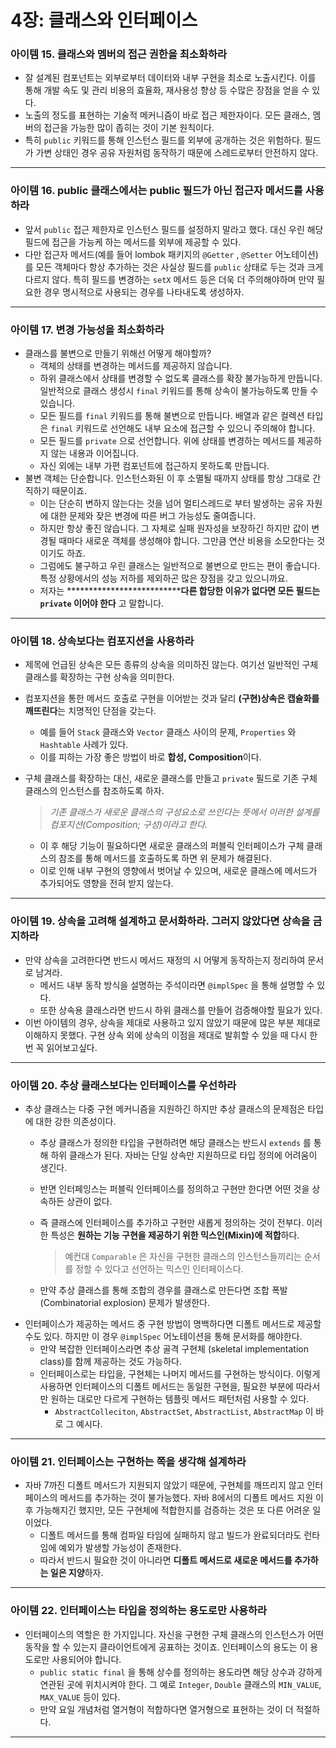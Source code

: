 # 4장: 클래스와 인터페이스

### 아이템 15. 클래스와 멤버의 접근 권한을 최소화하라

- 잘 설계된 컴포넌트는 외부로부터 데이터와 내부 구현을 최소로 노출시킨다. 이를 통해 개발 속도 및 관리 비용의 효율화, 재사용성 향상 등 수많은 장점을 얻을 수 있다.
- 노출의 정도를 표현하는 기술적 메커니즘이 바로 접근 제한자이다. 모든 클래스, 멤버의 접근을 가능한 많이 좁히는 것이 기본 원칙이다.
- 특히 `public` 키워드를 통해 인스턴스 필드를 외부에 공개하는 것은 위험하다. 필드가 가변 상태인 경우 공유 자원처럼 동작하기 때문에 스레드로부터 안전하지 않다.

---

### 아이템 16. public 클래스에서는 public 필드가 아닌 접근자 메서드를 사용하라

- 앞서 `public` 접근 제한자로 인스턴스 필드를 설정하지 말라고 했다. 대신 우린 해당 필드에 접근을 가능케 하는 메서드를 외부에 제공할 수 있다.
- 다만 접근자 메서드(예를 들어 lombok 패키지의 `@Getter` , `@Setter` 어노테이션)를 모든 객체마다 항상 추가하는 것은 사실상 필드를 `public` 상태로 두는 것과 크게 다르지 않다. 특히 필드를 변경하는 `setX` 메서드 등은 더욱 더 주의해야하며 만약 필요한 경우 명시적으로 사용되는 경우를 나타내도록 생성하자.

---

### 아이템 17. 변경 가능성을 최소화하라

- 클래스를 불변으로 만들기 위해선 어떻게 해야할까?
    - 객체의 상태를 변경하는 메서드를 제공하지 않습니다.
    - 하위 클래스에서 상태를 변경할 수 없도록 클래스를 확장 불가능하게 만듭니다. 일반적으로 클래스 생성시 `final` 키워드를 통해 상속이 불가능하도록 만들 수 있습니다.
    - 모든 필드를 `final` 키워드를 통해 불변으로 만듭니다. 배열과 같은 컬렉션 타입은 `final` 키워드로 선언해도 내부 요소에 접근할 수 있으니 주의해야 합니다.
    - 모든 필드를 `private` 으로 선언합니다. 위에 상태를 변경하는 메서드를 제공하지 않는 내용과 이어집니다.
    - 자신 외에는 내부 가편 컴포넌트에 접근하지 못하도록 만듭니다.
- 불변 객체는 단순합니다. 인스턴스화된 이 후 소멸될 때까지 상태를 항상 그대로 간직하기 때문이죠.
    - 이는 단순히 변하지 않는다는 것을 넘어 멀티스레드로 부터 발생하는 공유 자원에 대한 문제와 잦은 변경에 따른 버그 가능성도 줄여줍니다.
    - 하지만 항상 좋진 않습니다. 그 자체로 실패 원자성을 보장하긴 하지만 값이 변경될 때마다 새로운 객체를 생성해야 합니다. 그만큼 연산 비용을 소모한다는 것이기도 하죠.
    - 그럼에도 불구하고 우린 클래스는 일반적으로 불변으로 만드는 편이 좋습니다. 특정 상황에서의 성능 저하를 제외하곤 많은 장점을 갖고 있으니까요.
    - 저자는 ****************************다른 합당한 이유가 없다면 모든 필드는 `private` 이어야 한다** 고 말합니다.

---

### 아이템 18. 상속보다는 컴포지션을 사용하라

- 제목에 언급된 상속은 모든 종류의 상속을 의미하진 않는다. 여기선 일반적인 구체 클래스를 확장하는 구현 상속을 의미한다.
- 컴포지션을 통한 메서드 호출로 구현을 이어받는 것과 달리 **(구현)상속은 캡슐화를 깨뜨린다**는 치명적인 단점을 갖는다.
    - 예를 들어 `Stack` 클래스와 `Vector` 클래스 사이의 문제, `Properties` 와 `Hashtable` 사례가 있다.
    - 이를 피하는 가장 좋은 방법이 바로 **합성, Composition**이다.
- 구체 클래스를 확장하는 대신, 새로운 클래스를 만들고 `private` 필드로 기존 구체 클래스의 인스턴스를 참조하도록 하자.
    
    > *기존 클래스가 새로운 클래스의 구성요소로 쓰인다는 뜻에서 이러한 설계를 컴포지션(Composition; 구성)이라고 한다.*
    > 
    - 이 후 해당 기능이 필요하다면 새로운 클래스의 퍼블릭 인터페이스가 구체 클래스의 참조를 통해 메서드를 호출하도록 하면 위 문제가 해결된다.
    - 이로 인해 내부 구현의 영향에서 벗어날 수 있으며, 새로운 클래스에 메서드가 추가되어도 영향을 전혀 받지 않는다.

---

### 아이템 19. 상속을 고려해 설계하고 문서화하라. 그러지 않았다면 상속을 금지하라

- 만약 상속을 고려한다면 반드시 메서드 재정의 시 어떻게 동작하는지 정리하여 문서로 남겨라.
    - 메서드 내부 동작 방식을 설명하는 주석이라면 `@implSpec` 을 통해 설명할 수 있다.
    - 또한 상속용 클래스라면 반드시 하위 클래스를 만들어 검증해야할 필요가 있다.
- 이번 아이템의 경우, 상속을 제대로 사용하고 있지 않았기 때문에 많은 부분 제대로 이해하지 못했다. 구현 상속 외에 상속의 이점을 제대로 발휘할 수 있을 때 다시 한번 꼭 읽어보고싶다.

---

### 아이템 20. 추상 클래스보다는 인터페이스를 우선하라

- 추상 클래스는 다중 구현 메커니즘을 지원하긴 하지만 추상 클래스의 문제점은 타입에 대한 강한 의존성이다.
    - 추상 클래스가 정의한 타입을 구현하려면 해당 클래스는 반드시 `extends` 를 통해 하위 클래스가 된다. 자바는 단일 상속만 지원하므로 타입 정의에 어려움이 생긴다.
    - 반면 인터페잉스는 퍼블릭 인터페이스를 정의하고 구현만 한다면 어떤 것을 상속하든 상관이 없다.
    - 즉 클래스에 인터페이스를 추가하고 구현만 새롭게 정의하는 것이 전부다. 이러한 특성은 **원하는 기능 구현을 제공하기 위한 믹스인(Mixin)에 적합**하다.
        
        > 예컨대 `Comparable` 은 자신을 구현한 클래스의 인스턴스들끼리는  순서를 정할 수 있다고 선언하는 믹스인 인터페이스다.
        > 
    - 만약 추상 클래스를 통해 조합의 경우를 클래스로 만든다면 조합 폭발(Combinatorial explosion) 문제가 발생한다.
- 인터페이스가 제공하는 메서드 중 구현 방법이 명백하다면 디폴트 메서드로 제공할 수도 있다. 하지만 이 경우 `@implSpec` 어노테이션을 통해 문서화를 해야한다.
    - 만약 복잡한 인터페이스라면 추상 골격 구현체 (skeletal implementation class)를 함께 제공하는 것도 가능하다.
    - 인터페이스로는 타입을, 구현체는 나머지 메서드를 구현하는 방식이다. 이렇게 사용하면 인터페이스의 디폴트 메서드는 동일한 구현을, 필요한 부분에 따라서만 원하는 대로만 다르게 구현하는 템플릿 메서드 패턴처럼 사용할 수 있다.
        - `AbstractColleciton`, `AbstractSet`, `AbstractList`, `AbstractMap` 이 바로 그 예시다.

---

### 아이템 21. 인터페이스는 구현하는 쪽을 생각해 설계하라

- 자바 7까진 디폴트 메서드가 지원되지 않았기 때문에, 구현체를 깨뜨리지 않고 인터페이스의 메서드를 추가하는 것이 불가능했다. 자바 8에서의 디폴트 메서드 지원 이후 가능해지긴 했지만, 모든 구현체에 적합한지를 검증하는 것은 또 다른 어려운 일이었다.
    - 디폴트 메서드를 통해 컴파일 타임에 실패하지 않고 빌드가 완료되더라도 런타임에 예외가 발생할 가능성이 존재한다.
    - 따라서 반드시 필요한 것이 아니라면 **디폴트 메서드로 새로운 메서드를 추가하는 일은 지양**하자.

---

### 아이템 22. 인터페이스는 타입을 정의하는 용도로만 사용하라

- 인터페이스의 역할은 한 가지입니다. 자신을 구현한 구체 클래스의 인스턴스가 어떤 동작을 할 수 있는지 클라이언트에게 공표하는 것이죠. 인터페이스의 용도는 이 용도로만 사용되어야 합니다.
    - `public static final` 을 통해 상수를 정의하는 용도라면 해당 상수과 강하게 연관된 곳에 위치시켜야 한다. 그 예로 `Integer`, `Double` 클래스의 `MIN_VALUE`, `MAX_VALUE` 등이 있다.
    - 만약 요일 개념처럼 열거형이 적합하다면 열거형으로 표현하는 것이 더 적절하다.

---